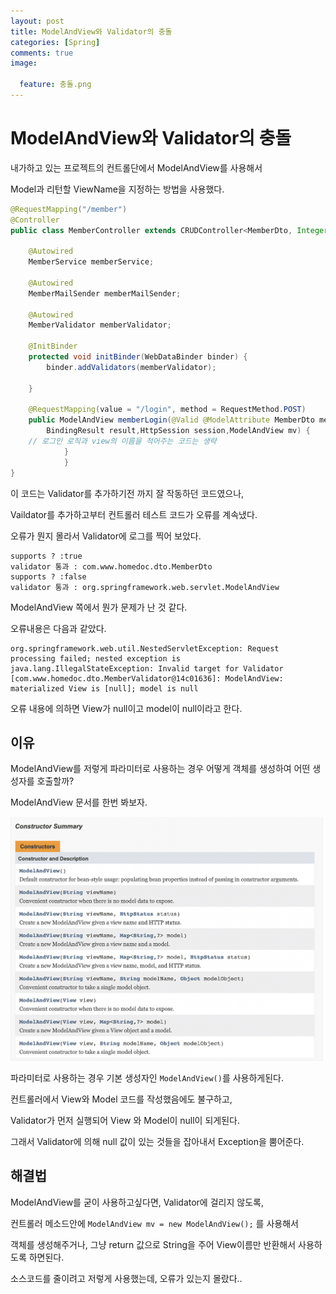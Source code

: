 ```yaml
---
layout: post
title: ModelAndView와 Validator의 충돌
categories: [Spring]
comments: true
image:

  feature: 충돌.png
---
```


# ModelAndView와 Validator의 충돌

내가하고 있는 프로젝트의 컨트롤단에서 ModelAndView를 사용해서

Model과 리턴할 ViewName을 지정하는 방법을 사용했다.

```java
@RequestMapping("/member")
@Controller
public class MemberController extends CRUDController<MemberDto, Integer,MemberService>{
	
	@Autowired
	MemberService memberService;
	
	@Autowired
	MemberMailSender memberMailSender;
	
	@Autowired
	MemberValidator memberValidator;
	
	@InitBinder
	protected void initBinder(WebDataBinder binder) {
		binder.addValidators(memberValidator);
		
	}
	
	@RequestMapping(value = "/login", method = RequestMethod.POST)
	public ModelAndView memberLogin(@Valid @ModelAttribute MemberDto memberDto,
		BindingResult result,HttpSession session,ModelAndView mv) {
	// 로그인 로직과 view의 이름을 적어주는 코드는 생략
    		}
			}	
}
```

이 코드는 Validator를 추가하기전 까지 잘 작동하던 코드였으나,

Vaildator를 추가하고부터 컨트롤러 테스트 코드가 오류를 계속냈다.

오류가 뭔지 몰라서 Validator에 로그를 찍어 보았다.

```
supports ? :true
validator 통과 : com.www.homedoc.dto.MemberDto
supports ? :false
validator 통과 : org.springframework.web.servlet.ModelAndView
```

ModelAndView 쪽에서 뭔가 문제가 난 것 같다.

오류내용은 다음과 같았다.

```
org.springframework.web.util.NestedServletException: Request processing failed; nested exception is java.lang.IllegalStateException: Invalid target for Validator [com.www.homedoc.dto.MemberValidator@14c01636]: ModelAndView: materialized View is [null]; model is null
```

오류 내용에 의하면 View가 null이고 model이 null이라고 한다.

## 이유

ModelAndView를 저렇게 파라미터로 사용하는 경우 어떻게 객체를 생성하여 어떤 생성자를 호출할까?

ModelAndView 문서를 한번 봐보자.

![image](https://github.com/DaeAkin/DaeAkin.github.io/blob/master/img/blog/mv/image1.png?raw=true)

파라미터로 사용하는 경우 기본 생성자인 `ModelAndView()`를 사용하게된다.

컨트롤러에서 View와 Model 코드를 작성했음에도 불구하고,

Validator가 먼저 실행되어 View 와 Model이 null이 되게된다.

그래서 Validator에 의해 null 값이 있는 것들을 잡아내서 Exception을 뿜어준다.

## 해결법

ModelAndView를 굳이 사용하고싶다면, Validator에 걸리지 않도록,

컨트롤러 메소드안에 `ModelAndView mv = new ModelAndView();` 를 사용해서

객체를 생성해주거나, 그냥 return 값으로 String을 주어 View이름만 반환해서 사용하도록 하면된다.



소스코드를 줄이려고 저렇게 사용했는데, 오류가 있는지 몰랐다..
